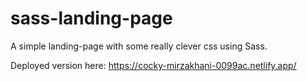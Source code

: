 # sass-landing-page

A simple landing-page with some really clever css using Sass.

Deployed version here: https://cocky-mirzakhani-0099ac.netlify.app/
